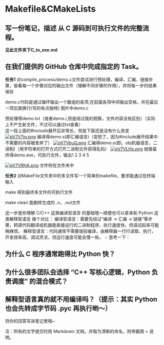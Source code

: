 # Makefile&CMakeLists

## 写一份笔记，描述 从 C 源码到可执行文件的完整流程。
**见此文件夹下C_to_exe.md**

## 在我们提供的 GitHub 仓库中完成指定的 Task。

**任务1**
对compile_process/demo.c文件尝试进行预处理，编译，汇编，链接步骤，查看每一个步骤对应的输出文件（理解不同步骤的作用），并将每一步的结果保存

demo.c代码是通过循环输出一个数组的各项,在前面各项中间输出空格，并在最后一项后面换行(写的有点独特)
图片中demo.c   

预处理得demo.txt（或者demo.i,但是经过我的观察，文件内容没有区别）（实际上不产生新文件，不过可以通过txt查看）   
这一段上面的#include展开后非常长，但是下面还是没有什么改变
<a href="https://imgse.com/i/pV7V7jg"><img src="https://s21.ax1x.com/2025/10/05/pV7V7jg.png" alt="pV7V7jg.png" border="0" /></a>
编译得demo.s(即汇编语言)（变短了，因为#include展开结果中不需要的内容被舍弃了）
<a href="https://imgse.com/i/pV7VbuQ"><img src="https://s21.ax1x.com/2025/10/05/pV7VbuQ.png" alt="pV7VbuQ.png" border="0" /></a>
汇编得demo.o(即。obj机器语言，二进制)（用字符串的打开方式打开二进制文件获得乱码）
<a href="https://imgse.com/i/pV7VLHs"><img src="https://s21.ax1x.com/2025/10/05/pV7VLHs.png" alt="pV7VLHs.png" border="0" /></a>
链接最终得demo.exe，可执行文件，输出1 2 3 4 5

<a href="https://imgse.com/i/pV7VRHA"><img src="https://s21.ax1x.com/2025/10/05/pV7VRHA.png" alt="pV7VRHA.png" border="0" /></a>
文件附在文件夹中

**任务2**
对MakeFile文件夹中的多文件写一个简单的makefile，要求能通过在终端输入

make
得到最终多文件的可执行文件

make clean
能删除生成的 .o，.out文件

这一步是你理解 C/C++ 这类编译型语言 的基础哦～顺便也可以拿来和 Python 这类解释型语言 做个对比：
编译型语言：需要先经过“编译 → 汇编 → 链接”等步骤，把源代码翻译成机器能直接运行的二进制程序，执行速度快，但调试起来可能稍麻烦。
解释型语言：代码通常不需要提前编译，由解释器一行行读取、执行，开发效率高、调试灵活，但运行速度可能会慢一些。
:bulb: 思考一下：

## 为什么 C 程序通常跑得比 Python 快？



## 为什么很多团队会选择 “C++ 写核心逻辑，Python 负责调度” 的混合模式？



## 解释型语言真的就不用编译吗？（提示：其实 Python 也会先转成字节码 .pyc 再执行哟～）



将你的回答写进笔记里哦~

注：所有的文字提交时用 Markdown 文档，并取为清晰的命名，附带截图 + 说明。